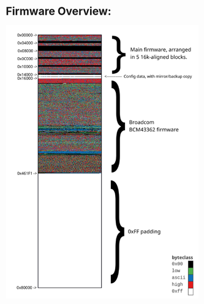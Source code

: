 # Firmware Overview:

![Firmware visualisation](https://github.com/DavidBuchanan314/wifi-sdcf/raw/master/firmware/binvis.svg?sanitize=true)
